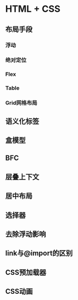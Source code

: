 # HTML + CSS
## 布局手段
### 浮动
### 绝对定位
### Flex
### Table
### Grid网格布局
## 语义化标签


## 盒模型
## BFC
## 层叠上下文
## 居中布局
## 选择器
## 去除浮动影响
## link与@import的区别
## CSS预加载器
## CSS动画
